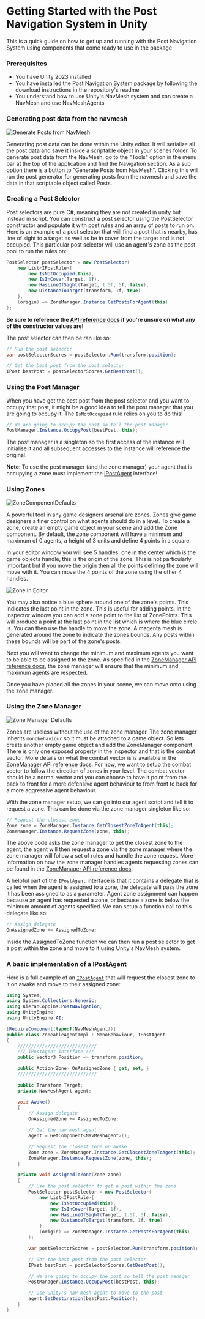 # Getting Started with the Post Navigation System in Unity
This is a quick guide on how to get up and running with the Post Navigation System using components that come ready to use in the package

### Prerequisites
- You have Unity 2023 installed
- You have installed the Post Navigation System package by following the download instructions in the repository's readme
- You understand how to use Unity's NavMesh system and can create a NavMesh and use NavMeshAgents

### Generating post data from the navmesh
![Generate Posts from NavMesh](./Resources/GeneratePostsFromNavMesh.gif)

Generating post data can be done within the Unity editor. It will serialize all the post data and save it inside a scriptable object in your scenes folder. To generate post data from the NavMesh, go to the "Tools" option in the menu bar at the top of the application and find the Navigation section. As a sub option there is a button to "Generate Posts from NavMesh". Clicking this will run the post generator for generating posts from the navmesh and save the data in that scriptable object called Posts.

### Creating a Post Selector
Post selectors are pure C#, meaning they are not created in unity but instead in script. You can construct a post selector using the PostSelector constructor and populate it with post rules and an array of posts to run on. Here is an example of a post selector that will find a post that is nearby, has line of sight to a target as well as be in cover from the target and is not occupied. This particular post selector will use an agent's zone as the post pool to run the rules on:
```csharp
PostSelector postSelector = new PostSelector(
    new List<IPostRule>{
        new IsNotOccupied(this),
        new IsInCover(Target, 1f),
        new HasLineOfSight(Target, 1.5f, 5f, false),
        new DistanceToTarget(transform, 1f, true)
    },
    (origin) => ZoneManager.Instance.GetPostsForAgent(this)
);
```
**Be sure to reference the [API reference docs](./APIReference/README.md) if you're unsure on what any of the constructor values are!**

The post selector can then be ran like so:
```csharp
// Run the post selector
var postSelectorScores = postSelector.Run(transform.position);

// Get the best post from the post selector
IPost bestPost = postSelectorScores.GetBestPost();
```

### Using the Post Manager
When you have got the best post from the post selector and you want to occupy that post, it might be a good idea to tell the post manager that you are going to occupy it. The `IsNotOccupied` rule relies on you to do this!
```csharp
// We are going to occupy the post so tell the post manager
PostManager.Instance.OccupyPost(bestPost, this);
```

The post manager is a singleton so the first access of the instance will initialise it and all subsequent accesses to the instance will reference the original.

**Note**: To use the post manager (and the zone manager) your agent that is occupying a zone must implement the [IPostAgent](./APIReference/Pages/Interfaces/IPostAgent.md) interface!

### Using Zones
![ZoneComponentDefaults](./Resources/ZoneComponentDefault.png)

A powerful tool in any game designers arsenal are zones. Zones give game designers a finer control on what agents should do in a level. To create a zone, create an empty game object in your scene and add the Zone component. By default, the zone component will have a minimum and maximum of 0 agents, a height of 3 units and define 4 points in a square.

In your editor window you will see 5 handles, one in the center which is the game objects handle, this is the origin of the zone. This is not particularly important but if you move the origin then all the points defining the zone will move with it. You can move the 4 points of the zone using the other 4 handles.

![Zone In Editor](./Resources/ZoneInEditor.png)

You may also notice a blue sphere around one of the zone's points. This indicates the last point in the zone. This is useful for adding points. In the inspector window you can add a zone point to the list of ZonePoints. This will produce a point at the last point in the list which is where the blue circle is. You can then use the handle to move the zone. A magenta mesh is generated around the zone to indicate the zones bounds. Any posts within these bounds will be part of the zone's posts.

Next you will want to change the minimum and maximum agents you want to be able to be assigned to the zone. As specified in the [ZoneManager API reference docs](./APIReference/Pages/ZoneManager.md), the zone manager will ensure that the minimum and maximum agents are respected.

Once you have placed all the zones in your scene, we can move onto using the zone manager.

### Using the Zone Manager
![Zone Manager Defaults](./Resources/ZoneManagerDefaults.png)

Zones are useless without the use of the zone manager. The zone manager inherits `monobehaviour` so it must be attached to a game object. So lets create another empty game object and add the ZoneManager component. There is only one exposed property in the inspector and that is the combat vector. More details on what the combat vector is is available in the [ZoneManager API reference docs](./APIReference/Pages/ZoneManager.md). For now, we want to setup the combat vector to follow the direction of zones in your level. The combat vector should be a normal vector and you can choose to have it point from the back to front for a more defensive agent behaviour to from front to back for a more aggressive agent behaviour.

With the zone manager setup, we can go into our agent script and tell it to request a zone. This can be done via the zone manager singleton like so:
```csharp
// Request the closest zone
Zone zone = ZoneManager.Instance.GetClosestZoneToAgent(this);
ZoneManager.Instance.RequestZone(zone, this);
```

The above code asks the zone manager to get the closest zone to the agent, the agent will then request a zone via the zone manager where the zone manager will follow a set of rules and handle the zone request. More information on how the zone manager handles agents requesting zones can be found in the [ZoneManager API reference docs](./APIReference/Pages/ZoneManager.md).

A helpful part of the [`IPostAgent`](./APIReference/Pages/Interfaces/IPostAgent.md) interface is that it contains a delegate that is called when the agent is assigned to a zone, the delegate will pass the zone it has been assigned to as a parameter. Agent zone assignment can happen because an agent has requested a zone, or because a zone is below the minimum amount of agents specified. We can setup a function call to this delegate like so:
```csharp
// Assign delegate
OnAssignedZone += AssignedToZone;
```

Inside the AssignedToZone function we can then run a post selector to get a post within the zone and move to it using Unity's NavMesh system.

### A basic implementation of a IPostAgent
Here is a full example of an [`IPostAgent`](./APIReference/Pages/Interfaces/IPostAgent.md) that will request the closest zone to it on awake and move to their assigned zone:
```csharp
using System;
using System.Collections.Generic;
using KieranCoppins.PostNavigation;
using UnityEngine;
using UnityEngine.AI;

[RequireComponent(typeof(NavMeshAgent))]
public class ZoneableAgentImpl : MonoBehaviour, IPostAgent
{
    /////////////////////////////
    /// IPostAgent Interface ///
    public Vector3 Position => transform.position;

    public Action<Zone> OnAssignedZone { get; set; }
    /////////////////////////////

    public Transform Target;
    private NavMeshAgent agent;

    void Awake()
    {
        // Assign delegate
        OnAssignedZone += AssignedToZone;

        // Get the nav mesh agent
        agent = GetComponent<NavMeshAgent>();

        // Request the closest zone on awake
        Zone zone = ZoneManager.Instance.GetClosestZoneToAgent(this);
        ZoneManager.Instance.RequestZone(zone, this);
    }

    private void AssignedToZone(Zone zone)
    {
        // Use the post selector to get a post within the zone
        PostSelector postSelector = new PostSelector(
            new List<IPostRule>{
                new IsNotOccupied(this),
                new IsInCover(Target, 1f),
                new HasLineOfSight(Target, 1.5f, 5f, false),
                new DistanceToTarget(transform, 1f, true)
            },
            (origin) => ZoneManager.Instance.GetPostsForAgent(this)
        );

        var postSelectorScores = postSelector.Run(transform.position);

        // Get the best post from the post selector
        IPost bestPost = postSelectorScores.GetBestPost();

        // We are going to occupy the post so tell the post manager
        PostManager.Instance.OccupyPost(bestPost, this);

        // Use unity's nav mesh agent to move to the post
        agent.SetDestination(bestPost.Position);
    }
}
```